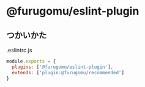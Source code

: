 # @furugomu/eslint-plugin

## つかいかた

.eslintrc.js

```js
module.exports = {
  plugins: ['@furugomu/eslint-plugin'],
  extends: ['plugin:@furugomu/recommended']
}
```
